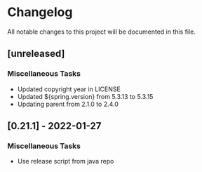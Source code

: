 # Changelog
All notable changes to this project will be documented in this file.

## [unreleased]

### Miscellaneous Tasks

- Updated copyright year in LICENSE
- Updated ${spring.version} from 5.3.13 to 5.3.15
- Updating parent from 2.1.0 to 2.4.0

## [0.21.1] - 2022-01-27

### Miscellaneous Tasks

- Use release script from java repo

<!-- generated by git-cliff -->

